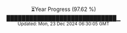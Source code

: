 <p align="center">
⏳Year Progress (97.62 %) <br>
█████████████████████████████▁ <br>
<sub>Updated: Mon, 23 Dec 2024 06:30:05 GMT</sub>
</p>

